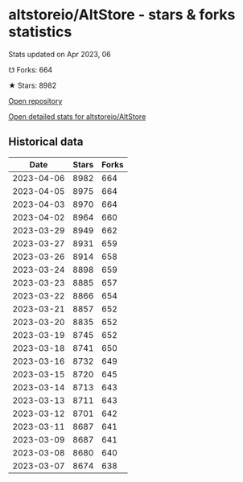 # altstoreio/AltStore - stars & forks statistics

Stats updated on Apr 2023, 06

☋ Forks: 664

★ Stars: 8982

[Open repository](https://github.com/altstoreio/AltStore)

[Open detailed stats for altstoreio/AltStore](https://reviewgithub.com/rep/altstoreio/AltStore)

## Historical data
| Date | Stars | Forks |
|------|-------|-------|
| 2023-04-06 | 8982 | 664 | 
| 2023-04-05 | 8975 | 664 | 
| 2023-04-03 | 8970 | 664 | 
| 2023-04-02 | 8964 | 660 | 
| 2023-03-29 | 8949 | 662 | 
| 2023-03-27 | 8931 | 659 | 
| 2023-03-26 | 8914 | 658 | 
| 2023-03-24 | 8898 | 659 | 
| 2023-03-23 | 8885 | 657 | 
| 2023-03-22 | 8866 | 654 | 
| 2023-03-21 | 8857 | 652 | 
| 2023-03-20 | 8835 | 652 | 
| 2023-03-19 | 8745 | 652 | 
| 2023-03-18 | 8741 | 650 | 
| 2023-03-16 | 8732 | 649 | 
| 2023-03-15 | 8720 | 645 | 
| 2023-03-14 | 8713 | 643 | 
| 2023-03-13 | 8711 | 643 | 
| 2023-03-12 | 8701 | 642 | 
| 2023-03-11 | 8687 | 641 | 
| 2023-03-09 | 8687 | 641 | 
| 2023-03-08 | 8680 | 640 | 
| 2023-03-07 | 8674 | 638 | 

